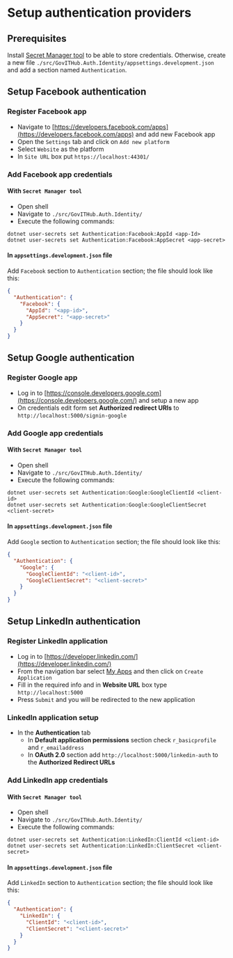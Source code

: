 # Setup authentication providers #

## Prerequisites ##

Install [Secret Manager tool](https://docs.asp.net/en/latest/security/app-secrets.html#secret-manager) to be able to store credentials.
Otherwise, create a new file `./src/GovITHub.Auth.Identity/appsettings.development.json` and add a section named `Authentication`.

## Setup Facebook authentication ##

### Register Facebook app ###

- Navigate to [https://developers.facebook.com/apps](https://developers.facebook.com/apps) and add new Facebook app
- Open the `Settings` tab and click on `Add new platform`
- Select `Website` as the platform
- In `Site URL` box put `https://localhost:44301/`

### Add Facebook app credentials ###

#### With `Secret Manager tool` ####

- Open shell
- Navigate to `./src/GovITHub.Auth.Identity/`
- Execute the following commands:
```
dotnet user-secrets set Authentication:Facebook:AppId <app-Id>
dotnet user-secrets set Authentication:Facebook:AppSecret <app-secret>
```
#### In `appsettings.development.json` file ####

Add `Facebook` section to `Authentication` section; the file should look like this:
```json
{
  "Authentication": {
    "Facebook": {
      "AppId": "<app-id>",
      "AppSecret": "<app-secret>"
    }
  }
}
```

## Setup Google authentication ##

### Register Google app ###

- Log in to [https://console.developers.google.com](https://console.developers.google.com/) and setup a new app
- On credentials edit form set **Authorized redirect URIs** to `http://localhost:5000/signin-google`

### Add Google app credentials ###

#### With `Secret Manager tool` ####

- Open shell
- Navigate to `./src/GovITHub.Auth.Identity/`
- Execute the following commands:
```
dotnet user-secrets set Authentication:Google:GoogleClientId <client-id>
dotnet user-secrets set Authentication:Google:GoogleClientSecret <client-secret>
```

#### In `appsettings.development.json` file ####

Add `Google` section to `Authentication` section; the file should look like this:
```json
{
  "Authentication": {
    "Google": {
      "GoogleClientId": "<client-id>",
      "GoogleClientSecret": "<client-secret>"
    }
  }
}
```

## Setup LinkedIn authentication ##

### Register LinkedIn application ###

- Log in to [https://developer.linkedin.com/](https://developer.linkedin.com/)
- From the navigation bar select [My Apps](https://www.linkedin.com/developer/apps) and then click on `Create Application`
- Fill in the required info and in **Website URL** box type `http://localhost:5000`
- Press `Submit` and you will be redirected to the new application

### LinkedIn application setup ###

- In the **Authentication** tab
  - In **Default application permissions** section check `r_basicprofile` and `r_emailaddress`
  - In **OAuth 2.0** section add `http://localhost:5000/linkedin-auth` to the **Authorized Redirect URLs**

### Add LinkedIn app credentials ###

#### With `Secret Manager tool` ####

- Open shell
- Navigate to `./src/GovITHub.Auth.Identity/`
- Execute the following commands:
```
dotnet user-secrets set Authentication:LinkedIn:ClientId <client-id>
dotnet user-secrets set Authentication:LinkedIn:ClientSecret <client-secret>
```

#### In `appsettings.development.json` file ####

Add `LinkedIn` section to `Authentication` section; the file should look like this:
```json
{
  "Authentication": {
    "LinkedIn": {
      "ClientId": "<client-id>",
      "ClientSecret": "<client-secret>"
    }
  }
}
```

